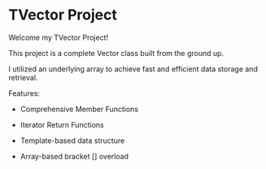 # TVector Project

Welcome my TVector Project!

This project is a complete Vector class built from the ground up. 

I utilized an underlying array to achieve fast and efficient data storage and retrieval.

Features:

* Comprehensive Member Functions

* Iterator Return Functions

* Template-based data structure

* Array-based bracket [] overload
